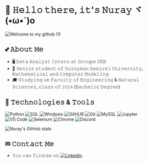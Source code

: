 # :book: 𝙷𝚎𝚕𝚕𝚘 𝚝𝚑𝚎𝚛𝚎, 𝚒𝚝'𝚜 𝙽𝚞𝚛𝚊𝚢 ヾ(•ω•`)o

![Welcome to my github (1)](https://user-images.githubusercontent.com/72253666/214588535-25b48a0b-1e5b-4edb-a40c-7cd50f61a541.png)

<!--
[![Typing SVG](https://readme-typing-svg.herokuapp.com?color=%9E1E24FF&lines=𝚆𝚎𝚕𝚌𝚘𝚖𝚎+𝚝𝚘+𝚖𝚢+𝚙age!)](https://git.io/typing-svg)
-->

## 💕 𝙰𝚋𝚘𝚞𝚝 𝙼𝚎
- 🖥  𝙳𝚊𝚝𝚊 𝙰𝚗𝚊𝚕𝚢𝚜𝚝 𝙸𝚗𝚝𝚎𝚛𝚗 𝚊𝚝 𝙶𝚛𝚘𝚞𝚙𝚎 𝚂𝙴𝙱
- 💼 𝚂𝚎𝚗𝚒𝚘𝚛 𝚜𝚝𝚞𝚍𝚎𝚗𝚝 𝚘𝚏 𝚂𝚞𝚕𝚎𝚢𝚖𝚊𝚗 𝙳𝚎𝚖𝚒𝚛𝚎𝚕 𝚄𝚗𝚒𝚟𝚎𝚛𝚜𝚒𝚝𝚢, 𝙼𝚊𝚝𝚑𝚎𝚖𝚊𝚝𝚒𝚌𝚊𝚕 𝚊𝚗𝚍 𝙲𝚘𝚖𝚙𝚞𝚝𝚎𝚛 𝙼𝚘𝚍𝚎𝚕𝚒𝚗𝚐 
- 🎓 𝚂𝚝𝚞𝚍𝚢𝚒𝚗𝚐 𝚘𝚗 𝙵𝚊𝚌𝚞𝚕𝚝𝚢 𝚘𝚏 𝙴𝚗𝚐𝚒𝚗𝚎𝚎𝚛𝚒𝚗𝚐 &amp; 𝙽𝚊𝚝𝚞𝚛𝚊𝚕 𝚂𝚌𝚒𝚎𝚗𝚌𝚎𝚜, 𝚌𝚕𝚊𝚜𝚜 𝚘𝚏 𝟸𝟶𝟸𝟺 (𝙱𝚊𝚌𝚑𝚎𝚕𝚘𝚛 𝙳𝚎𝚐𝚛𝚎𝚎)

## 🔧 𝚃𝚎𝚌𝚑𝚗𝚘𝚕𝚘𝚐𝚒𝚎𝚜 & 𝚃𝚘𝚘𝚕𝚜
![Python](https://img.shields.io/badge/Code-Python-informational?style=flat&logo=python&logoColor=white&color=FFE4E1)
![SQL](https://img.shields.io/badge/Code-SQL-informational?style=flat&logo=sql&logoColor=white&color=FFE4E1)
![Windows](https://img.shields.io/badge/OS-Windows-informational?style=flat&logo=windows&logoColor=white&color=FFE4E1)
![GitHUB](https://img.shields.io/badge/Tools-Github-informational?style=flat&logo=github&logoColor=white&color=FFE4E1)
![Git](https://img.shields.io/badge/Tools-Git-informational?style=flat&logo=git&logoColor=white&color=FFE4E1)
![MySQL](https://img.shields.io/badge/Tools-MySQL-informational?style=flat&logo=mysql&logoColor=white&color=FFE4E1)
![Jupyter](https://img.shields.io/badge/Tools-Jupyter%20Notebook-informational?style=flat&logo=jupyter&logoColor=white&color=FFE4E1)
![VS Code](https://img.shields.io/badge/Tools-VS%20Code-informational?style=flat&logo=visual-studio-code&logoColor=white&color=FFE4E1)
![Selenium](https://img.shields.io/badge/Tools-Selenium-informational?style=flat&logo=selenium&logoColor=white&color=FFE4E1)
![Chrome](https://img.shields.io/badge/Browser-Chrome-informational?style=flat&logo=google-chrome&logoColor=white&color=FFE4E1)
![Discord](https://img.shields.io/badge/Media-Discord-informational?style=flat&logo=discord&logoColor=white&color=FFE4E1)

![Nuray's GitHub stats](https://github-readme-stats.vercel.app/api?username=Nuray-web&show_icons=true&theme=synthwave)


## ✉ 𝙲𝚘𝚗𝚝𝚊𝚌𝚝 𝙼𝚎

<!-- Actual text -->

- 𝚈𝚘𝚞 𝚌𝚊𝚗 𝚏𝚒𝚗𝚍 𝚖𝚎 𝚘𝚗 [![LinkedIn][2.2]][2].

<!-- Icons -->

<!--[1.2]:  (telegram icon without padding) [![Telegram][1.2]][1]  -->
[2.2]: https://raw.githubusercontent.com/MartinHeinz/MartinHeinz/master/linkedin-3-16.png (LinkedIn icon without padding)

<!-- [1]: https://t.me/mommy_issues_girl  -->
[2]: https://www.linkedin.com/in/nuray-kairatkyzy-774655213/
